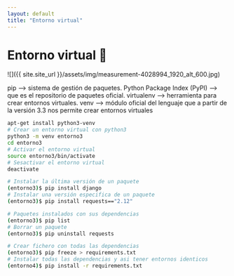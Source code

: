 ```yaml
---
layout: default
title: "Entorno virtual"
---
```


# Entorno virtual :snake:

![]({{ site.site_url }}/assets/img/measurement-4028994_1920_alt_600.jpg)


pip --> sistema de gestión de paquetes.
Python Package Index (PyPI) --> que es el repositorio de paquetes oficial.
virtualenv --> herramienta para crear entornos virtuales.
venv --> módulo oficial del lenguaje que a partir de la versión 3.3 nos permite crear entornos virtuales

```sh
apt-get install python3-venv
# Crear un entorno virtual con python3
python3 -m venv entorno3
cd entorno3
# Activar el entorno virtual
source entorno3/bin/activate
# Sesactivar el entorno virtual
deactivate

# Instalar la última versión de un paquete
(entorno3)$ pip install django
# Instalar una versión especifica de un paquete
(entorno3)$ pip install requests=="2.12"

# Paquetes instalados con sus dependencias
(entorno3)$ pip list
# Borrar un paquete
(entorno3)$ pip uninstall requests

# Crear fichero con todas las dependencias
(entorno3)$ pip freeze > requirements.txt
# Instalar todas las dependencias y asi tener entornos identicos
(entorno4)$ pip install -r requirements.txt
```

